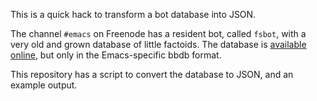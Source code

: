 This is a quick hack to transform a bot database into JSON.

The channel `#emacs` on Freenode has a resident bot, called `fsbot`,
with a very old and grown database of little factoids. The database is
[available online](http://gnufans.net/~fsbot/data/), but only in the
Emacs-specific bbdb format.

This repository has a script to convert the database to JSON, and an
example output.
